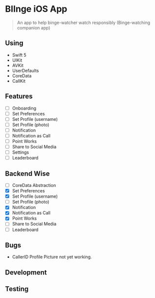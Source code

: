 #  BIInge iOS App

> An app to help binge-watcher watch responsibly (Binge-watching companion app)

## Using

- Swift 5
- UIKit
- AVKit
- UserDefaults
- CoreData
- CallKit

## Features

- [ ] Onboarding
- [ ] Set Preferences
- [ ] Set Profile (username)
- [ ] Set Profile (photo)
- [ ] Notification
- [ ] Notification as Call
- [ ] Point Works
- [ ] Share to Social Media
- [ ] Settings
- [ ] Leaderboard

## Backend Wise

- [ ] CoreData Abstraction
- [x] Set Preferences
- [x] Set Profile (username)
- [ ] Set Profile (photo)
- [x] Notification
- [x] Notification as Call
- [x] Point Works
- [ ] Share to Social Media
- [ ] Leaderboard

## Bugs

- CallerID Profile Picture not yet working.

## Development


## Testing
